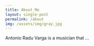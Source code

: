```yaml
---
title: About Me
layout: single-post
permalink: /about
img: /assets/img/gray.jpg
---
```


Antonio Radu Varga is a musician that ...